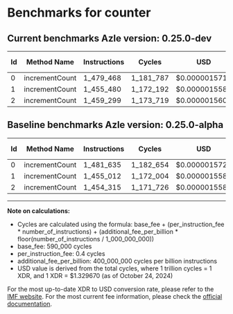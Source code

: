 # Benchmarks for counter

## Current benchmarks Azle version: 0.25.0-dev

| Id  | Method Name    | Instructions | Cycles    | USD           | USD/Million Calls | Change                            |
| --- | -------------- | ------------ | --------- | ------------- | ----------------- | --------------------------------- |
| 0   | incrementCount | 1_479_468    | 1_181_787 | $0.0000015714 | $1.57             | <font color="green">-2_167</font> |
| 1   | incrementCount | 1_455_480    | 1_172_192 | $0.0000015586 | $1.55             | <font color="red">+468</font>     |
| 2   | incrementCount | 1_459_299    | 1_173_719 | $0.0000015607 | $1.56             | <font color="red">+4_984</font>   |

## Baseline benchmarks Azle version: 0.25.0-alpha

| Id  | Method Name    | Instructions | Cycles    | USD           | USD/Million Calls |
| --- | -------------- | ------------ | --------- | ------------- | ----------------- |
| 0   | incrementCount | 1_481_635    | 1_182_654 | $0.0000015725 | $1.57             |
| 1   | incrementCount | 1_455_012    | 1_172_004 | $0.0000015584 | $1.55             |
| 2   | incrementCount | 1_454_315    | 1_171_726 | $0.0000015580 | $1.55             |

---

**Note on calculations:**

- Cycles are calculated using the formula: base_fee + (per_instruction_fee \* number_of_instructions) + (additional_fee_per_billion \* floor(number_of_instructions / 1_000_000_000))
- base_fee: 590_000 cycles
- per_instruction_fee: 0.4 cycles
- additional_fee_per_billion: 400_000_000 cycles per billion instructions
- USD value is derived from the total cycles, where 1 trillion cycles = 1 XDR, and 1 XDR = $1.329670 (as of October 24, 2024)

For the most up-to-date XDR to USD conversion rate, please refer to the [IMF website](https://www.imf.org/external/np/fin/data/rms_sdrv.aspx).
For the most current fee information, please check the [official documentation](https://internetcomputer.org/docs/current/developer-docs/gas-cost#execution).
